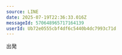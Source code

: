 ```yaml
---
source: LINE
date: 2025-07-19T22:36:33.016Z
messageId: 570648965717164139
userId: Ub72e0555cbf4df6c5440b4dc7993c71d
---
```


出発